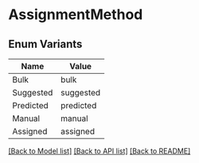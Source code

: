 # AssignmentMethod

## Enum Variants

| Name | Value |
|---- | -----|
| Bulk | bulk |
| Suggested | suggested |
| Predicted | predicted |
| Manual | manual |
| Assigned | assigned |


[[Back to Model list]](../README.md#documentation-for-models) [[Back to API list]](../README.md#documentation-for-api-endpoints) [[Back to README]](../README.md)



